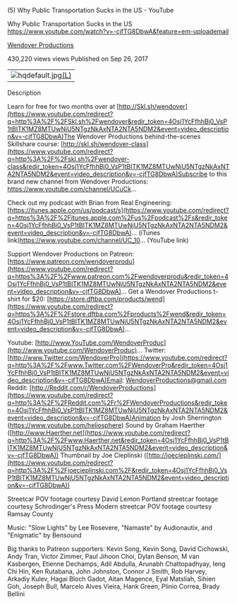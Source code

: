 (5) Why Public Transportation Sucks in the US - YouTube

Why Public Transportation Sucks in the US
https://www.youtube.com/watch?v=-cjfTG8DbwA&feature=em-uploademail

[Wendover Productions](https://www.youtube.com/channel/UC9RM-iSvTu1uPJb8X5yp3EQ)

430,220 views views
Published on Sep 26, 2017

|     |
| --- |
| ![hqdefault.jpg](../_resources/7f603443a5a9dcc8d29496a36e23c37d.jpg)[(L)](https://www.youtube.com/watch?v=-cjfTG8DbwA&feature=em-uploademail) |

Description

Learn for free for two months over at [http://Skl.sh/wendover](https://www.youtube.com/redirect?q=http%3A%2F%2FSkl.sh%2Fwendover&redir_token=4Osj1YcFfhhBj0_VsP1tBITK1MZ8MTUwNjU5NTgzNkAxNTA2NTA5NDM2&event=video_description&v=-cjfTG8DbwA)The Wendover Productions behind-the-scenes Skillshare course: [http://skl.sh/wendover-class](https://www.youtube.com/redirect?q=http%3A%2F%2Fskl.sh%2Fwendover-class&redir_token=4Osj1YcFfhhBj0_VsP1tBITK1MZ8MTUwNjU5NTgzNkAxNTA2NTA5NDM2&event=video_description&v=-cjfTG8DbwA)Subscribe to this brand new channel from Wendover Productions: https://www.youtube.com/channel/UCuCk...

Check out my podcast with Brian from Real Engineering:[https://itunes.apple.com/us/podcast/s](https://www.youtube.com/redirect?q=https%3A%2F%2Fitunes.apple.com%2Fus%2Fpodcast%2Fs&redir_token=4Osj1YcFfhhBj0_VsP1tBITK1MZ8MTUwNjU5NTgzNkAxNTA2NTA5NDM2&event=video_description&v=-cjfTG8DbwA)... (iTunes link)https://www.youtube.com/channel/UC_10... (YouTube link)

Support Wendover Productions on Patreon: [https://www.patreon.com/wendoverprodu](https://www.youtube.com/redirect?q=https%3A%2F%2Fwww.patreon.com%2Fwendoverprodu&redir_token=4Osj1YcFfhhBj0_VsP1tBITK1MZ8MTUwNjU5NTgzNkAxNTA2NTA5NDM2&event=video_description&v=-cjfTG8DbwA)... Get a Wendover Productions t-shirt for $20: [https://store.dftba.com/products/wend](https://www.youtube.com/redirect?q=https%3A%2F%2Fstore.dftba.com%2Fproducts%2Fwend&redir_token=4Osj1YcFfhhBj0_VsP1tBITK1MZ8MTUwNjU5NTgzNkAxNTA2NTA5NDM2&event=video_description&v=-cjfTG8DbwA)...

Youtube: [http://www.YouTube.com/WendoverProduc](http://www.youtube.com/WendoverProduc)... Twitter: [http://www.Twitter.com/WendoverPro](https://www.youtube.com/redirect?q=http%3A%2F%2Fwww.Twitter.com%2FWendoverPro&redir_token=4Osj1YcFfhhBj0_VsP1tBITK1MZ8MTUwNjU5NTgzNkAxNTA2NTA5NDM2&event=video_description&v=-cjfTG8DbwA)Email: WendoverProductions@gmail.com Reddit: [http://Reddit.com/r/WendoverProductions](https://www.youtube.com/redirect?q=http%3A%2F%2FReddit.com%2Fr%2FWendoverProductions&redir_token=4Osj1YcFfhhBj0_VsP1tBITK1MZ8MTUwNjU5NTgzNkAxNTA2NTA5NDM2&event=video_description&v=-cjfTG8DbwA)Animation by Josh Sherrington (https://www.youtube.com/heliosphere) Sound by Graham Haerther ([http://www.Haerther.net](https://www.youtube.com/redirect?q=http%3A%2F%2Fwww.Haerther.net&redir_token=4Osj1YcFfhhBj0_VsP1tBITK1MZ8MTUwNjU5NTgzNkAxNTA2NTA5NDM2&event=video_description&v=-cjfTG8DbwA)) Thumbnail by Joe Cieplinski ([http://joecieplinski.com/](https://www.youtube.com/redirect?q=http%3A%2F%2Fjoecieplinski.com%2F&redir_token=4Osj1YcFfhhBj0_VsP1tBITK1MZ8MTUwNjU5NTgzNkAxNTA2NTA5NDM2&event=video_description&v=-cjfTG8DbwA))

Streetcar POV footage courtesy David Lemon Portland streetcar footage courtesy Schrodinger's Press Modern streetcar POV footage courtesy Ramsay County

Music: "Slow Lights" by Lee Rosevere, "Namaste" by Audionautix, and "Enigmatic" by Bensound

Big thanks to Patreon supporters: Kevin Song, Kevin Song, David Cichowski, Andy Tran, Victor Zimmer, Paul Jihoon Choi, Dylan Benson, M van Kasbergen, Etienne Dechamps, Adil Abdulla, Arunabh Chattopadhyay, Ieng Chi Hin, Ken Rutabana, John Johnston, Connor J Smith, Rob Harvey, Arkadiy Kulev, Hagai Bloch Gadot, Aitan Magence, Eyal Matsliah, Sihien Goh, Joseph Bull, Marcelo Alves Vieira, Hank Green, Plinio Correa, Brady Bellini